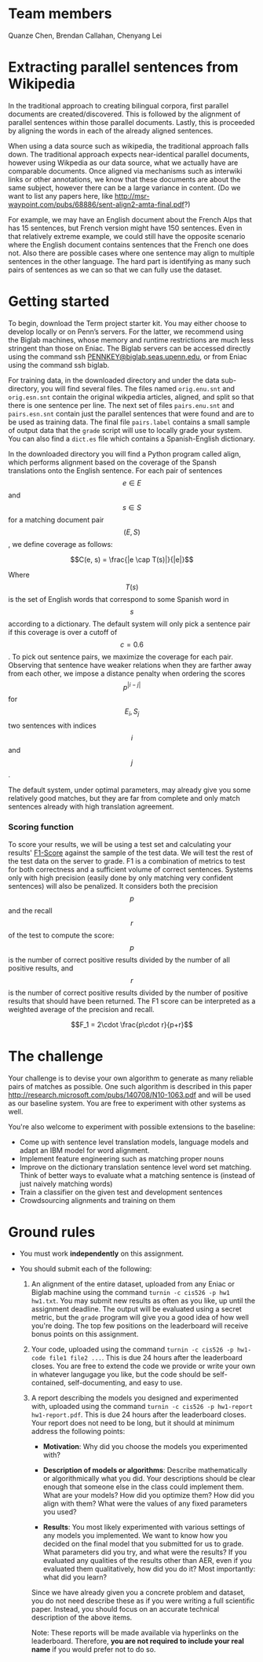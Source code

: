 # Team members
Quanze Chen, Brendan Callahan, Chenyang Lei

# Extracting parallel sentences from Wikipedia
In the traditional approach to creating bilingual corpora, first parallel documents are created/discovered. This is followed by the alignment of parallel sentences within those parallel documents. Lastly, this is proceeded by aligning the words in each of the already aligned sentences.

When using a data source such as wikipedia, the traditional approach falls down. The traditional approach expects near-identical parallel documents, however using Wikpedia as our data source, what we actually have are comparable documents. Once aligned via mechanisms such as interwiki links or other annotations, we know that these documents are about the same subject, however there can be a large variance in content. (Do we want to list any papers here, like http://msr-waypoint.com/pubs/68886/sent-align2-amta-final.pdf?)

For example, we may have an English document about the French Alps that has 15 sentences, but French version might have 150 sentences. Even in that relatively extreme example, we could still have the opposite scenario where the English document contains sentences that the French one does not. Also there are possible cases where one sentence may align to multiple sentences in the other language. The hard part is identifying as many such pairs of sentences as we can so that we can fully use the dataset.

# Getting started

To begin, download the Term project starter kit. You may either choose to develop locally or on Penn’s servers. For the latter, we recommend using the Biglab machines, whose memory and runtime restrictions are much less stringent than those on Eniac. The Biglab servers can be accessed directly using the command ssh PENNKEY@biglab.seas.upenn.edu, or from Eniac using the command ssh biglab.

For training data, in the downloaded directory and under the data sub-directory, you will find several files. The files named `orig.enu.snt` and `orig.esn.snt` contain the original wikpedia articles, aligned, and split so that there is one sentence per line. The next set of files `pairs.enu.snt` and `pairs.esn.snt` contain just the parallel sentences that were found and are to be used as training data. The final file `pairs.label` contains a small sample of output data that the `grade` script will use to locally grade your system. You can also find a `dict.es` file which contains a Spanish-English dictionary.

In the downloaded directory you will find a Python program called align, which performs alignment based on the coverage of the Spansh translations onto the English sentence. For each pair of sentences $$e \in E$$ and $$s \in S$$ for a matching document pair $$(E, S)$$, we define coverage as follows:

<center>
$$C(e, s) = \frac{|e \cap T(s)|}{|e|}$$
</center>

Where $$T(s)$$ is the set of English words that correspond to some Spanish word in $$s$$ according to a dictionary. The default system will only pick a sentence pair if this coverage is over a cutoff of $$c = 0.6$$. To pick out sentence pairs, we maximize the coverage for each pair. Observing that sentence have weaker relations when they are farther away from each other, we impose a distance penalty when ordering the scores $$p^{|i - j|}$$ for $$E_i, S_j$$ two sentences with indices $$i$$ and $$j$$.

The default system, under optimal parameters, may already give you some relatively good matches, but they are far from complete and only match sentences already with high translation agreement.
    

### Scoring function
To score your results, we will be using a test set and calculating your results' [F1-Score](http://en.wikipedia.org/wiki/F1_score) against the sample of the test data. We will test the rest of the test data on the server to grade.
F1 is a combination of metrics to test for both correctness and a sufficient volume of correct sentences. Systems only with high precision (easily done by only matching very confident sentences) will also be penalized. It considers both the precision $$p$$ and the recall $$r$$ of the test to compute the score: $$p$$ is the number of correct positive results divided by the number of all positive results, and $$r$$ is the number of correct positive results divided by the number of positive results that should have been returned. The F1 score can be interpreted as a weighted average of the precision and recall.

<center>
$$F_1 = 2\cdot \frac{p\cdot r}{p+r}$$
</center>

# The challenge
Your challenge is to devise your own algorithm to generate as many reliable pairs of matches as possible. One such algorithm is described in this paper http://research.microsoft.com/pubs/140708/N10-1063.pdf and will be used as our baseline system. You are free to experiment with other systems as well.

You're also welcome to experiment with possible extensions to the baseline:

- Come up with sentence level translation models, language models and adapt an IBM model for word alignment.
- Implement feature engineering such as matching proper nouns
- Improve on the dictionary translation sentence level word set matching. Think of better ways to evaluate what a matching sentence is (instead of just naively matching words)
- Train a classifier on the given test and development sentences
- Crowdsourcing alignments and training on them

# Ground rules

* You must work **independently** on this assignment.

* You should submit each of the following:

    1.  An alignment of the entire dataset, uploaded from any Eniac or Biglab machine
        using the command `turnin -c cis526 -p hw1 hw1.txt`.
        You may submit new results as often as you like, up until the assignment deadline.
        The output will be evaluated using a secret metric,
        but the `grade` program will give you a good idea of how well you're doing.
        The top few positions on the leaderboard will receive bonus points on this assignment.

    2.  Your code, uploaded using the command `turnin -c cis526 -p hw1-code file1 file2 ...`.
        This is due 24 hours after the leaderboard closes.
        You are free to extend the code we provide or write your own in whatever
        langugage you like, but the code should be self-contained, 
        self-documenting, and easy to use.

    3.  A report describing the models you designed and experimented with, uploaded
        using the command `turnin -c cis526 -p hw1-report hw1-report.pdf`. This is
        due 24 hours after the leaderboard closes. Your report does not need to be
        long, but it should at minimum address the following points:

        * **Motivation**: Why did you choose the models you experimented with?

        * **Description of models or algorithms**: Describe mathematically or algorithmically what you did.
          Your descriptions should be clear enough that someone else in the class could implement them.
          What are your models? How did you optimize them? How did you align with them?
          What were the values of any fixed parameters you used?

        * **Results**: You most likely experimented with various settings of any models you implemented.
          We want to know how you decided on the final model that you submitted for us to grade.
          What parameters did you try, and what were the results?
          If you evaluated any qualities of the results other than AER, even if
          you evaluated them qualitatively, how did you do it?
          Most importantly: what did you learn?

        Since we have already given you a concrete problem and dataset, you do not
        need describe these as if you were writing a full scientific paper. Instead,
        you should focus on an accurate technical description of the above items.

        Note: These reports will be made available via hyperlinks on the leaderboard.
        Therefore, **you are not required to include your real name** if you would prefer not
        to do so.
